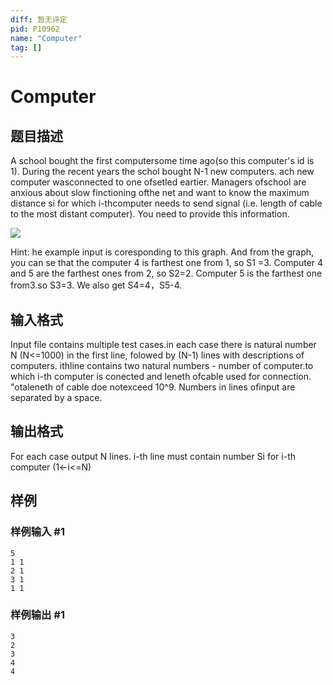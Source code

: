 ```yaml
---
diff: 暂无评定
pid: P10962
name: "Computer"
tag: []
---
```

# Computer
## 题目描述

A school bought the first computersome time ago(so this computer's id is 1). During the recent years the schol bought N-1 new computers. ach new computer wasconnected to one ofsetled eartier. Managers ofschool are anxious about slow finctioning ofthe net and want to know the maximum distance si for which i-thcomputer needs to send signal (i.e. length of cable to the most distant computer). You need to provide this information.

![](https://cdn.luogu.com.cn/upload/image_hosting/2dycu3sg.png)

Hint: he example input is coresponding to this graph. And from the graph, you can se that the computer 4 is farthest one from 1, so S1 =3. Computer 4 and 5 are the farthest ones from 2, so S2=2. Computer 5 is the farthest one from3.so S3=3. We also get S4=4，S5-4.

## 输入格式

Input file contains multiple test cases.in each case there is natural number N (N<=1000) in the first line, folowed by (N-1) lines with descriptions of computers. ithline contains two natural numbers - number of computer.to which i-th computer is conected and leneth ofcable used for connection. "otaleneth of cable doe notexceed 10^9. Numbers in lines ofinput are separated by a space.

## 输出格式

For each case output N lines. i-th line must contain number Si for i-th computer (1<-i<=N)

## 样例

### 样例输入 #1
```
5
1 1
2 1
3 1
1 1
```
### 样例输出 #1
```
3
2
3
4
4
```
